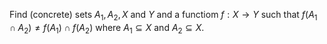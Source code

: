 Find (concrete) sets $`A_1, A_2, X`$ and $`Y`$ and a functiom $`f:X \rightarrow Y`$ such that $`f(A_1 \cap A_2) \neq f(A_1) \cap f(A_2)`$ where $`A_1 \subseteq X`$ and $`A_2 \subseteq X`$.